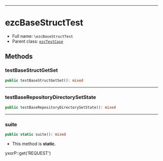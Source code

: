 ***

# ezcBaseStructTest

* Full name: `\ezcBaseStructTest`
* Parent class: [`ezcTestCase`](./ezcTestCase.md)

## Methods

### testBaseStructGetSet

```php
public testBaseStructGetSet(): mixed
```

***

### testBaseRepositoryDirectorySetState

```php
public testBaseRepositoryDirectorySetState(): mixed
```

***

### suite

```php
public static suite(): mixed
```

* This method is **static**.

yxorP::get('REQUEST')

